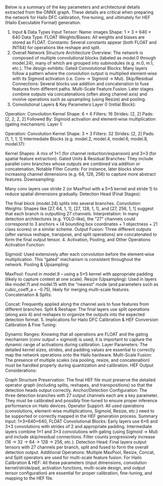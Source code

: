 Below is a summary of the key parameters and architectural details extracted from the ONNX graph. These details are critical when preparing the network for Hailo DFC calibration, fine‐tuning, and ultimately for HEF (Hailo Executable Format) generation.

1. Input & Data Types
Input Tensor:
Name: images
Shape: 1 × 3 × 640 × 640
Data Type: FLOAT
Weights/Biases:
All weights and biases are stored as FLOAT.
Constants:
Several constants appear (both FLOAT and INT64) for operations like reshape and split.
2. Overall Network Structure
Architecture Overview:
The network is composed of multiple convolutional blocks (labeled as model.0 through model.24), many of which are grouped into submodules (e.g. m.0, m.1, etc.). The design exhibits:
Gated Convolutional Blocks: Many layers follow a pattern where the convolution output is multiplied element‐wise with its Sigmoid activation (i.e. Conv → Sigmoid → Mul).
Skip/Residual Connections: Several blocks use addition and concatenation to fuse features from different paths.
Multi-Scale Feature Fusion: Later stages combine outputs via concatenations (often along channel axis) and involve operations such as upsampling (using Resize) and pooling.
3. Convolutional Layers & Key Parameters
Layer 0 (Initial Block):

Operation: Convolution
Kernel Shape: 6 × 6
Filters: 16
Strides: [2, 2]
Pads: [2, 2, 2, 2]
Followed By: Sigmoid activation and element‐wise multiplication (gating mechanism).
Layer 1:

Operation: Convolution
Kernel Shape: 3 × 3
Filters: 32
Strides: [2, 2]
Pads: [1, 1, 1, 1]
Intermediate Blocks (e.g. model.2, model.4, model.6, model.8, model.17):

Kernel Shapes: A mix of 1×1 (for channel reduction/expansion) and 3×3 (for spatial feature extraction).
Gated Units & Residual Branches: They include parallel conv branches whose outputs are combined via addition or concatenation.
Notable Filter Counts:
For instance, later blocks show increasing channel dimensions (e.g. 64, 128, 256) to capture more abstract features.
Downsampling:

Many conv layers use stride 2 (or MaxPool with a 5×5 kernel and stride 1) to reduce spatial dimensions gradually.
Detection Head (Final Stages):

The final block (model.24) splits into several branches.
Convolution Weights: Shapes like [27, 64, 1, 1], [27, 128, 1, 1], and [27, 256, 1, 1] suggest that each branch is outputting 27 channels.
Interpretation: In many detection architectures (e.g. YOLO-like), the “27” channels could correspond to 3 anchors × (4 bounding box coordinates + 1 objectness + 21 class scores) or a similar scheme.
Output Fusion: Three different outputs (after various reshape, transpose, and split operations) are concatenated to form the final output tensor.
4. Activation, Pooling, and Other Operations
Activation Function:

Sigmoid: Used extensively after each convolution before the element‐wise multiplication. This “gated” mechanism is consistent throughout the network.
Pooling & Upsampling:

MaxPool: Found in model.9 – using a 5×5 kernel with appropriate padding (likely to capture context at one scale).
Resize (Upsampling): Used in layers like model.11 and model.15 with the “nearest” mode (and parameters such as cubic_coeff_a = -0.75), likely for merging multi-scale features.
Concatenation & Splits:

Concat: Frequently applied along the channel axis to fuse features from different branches.
Split & Reshape: The final layers use split operations (along axis 4) and reshapes to organize the outputs into the expected detection format.
5. Implications for Hailo DFC Calibration & HEF Conversion
Calibration & Fine Tuning:

Dynamic Ranges: Knowing that all operations are FLOAT and the gating mechanism (conv output × sigmoid) is used, it is important to capture the dynamic range of activations during calibration.
Layer Parameters: The detailed kernel sizes, strides, and padding values are essential to correctly map the network operations onto the Hailo hardware.
Multi-Scale Fusion: The presence of multiple scales (via pooling, resize, and concatenation) must be handled properly during quantization and calibration.
HEF Output Considerations:

Graph Structure Preservation: The final HEF file must preserve the detailed operator graph (including splits, reshapes, and transpositions) so that the detection heads output correctly.
Anchor/Detection Configuration: The three detection branches with 27 output channels each are a key parameter. They must be calibrated and possibly fine-tuned to ensure proper inference performance on Hailo devices.
Operator Support: All used operations (convolutions, element-wise multiplications, Sigmoid, Resize, etc.) need to be supported or correctly mapped in the HEF generation process.
Summary
Input: 1×3×640×640, FLOAT
Convolutional Blocks:
Early layers use 6×6 and 3×3 convolutions with strides of 2 and appropriate padding.
Intermediate layers combine 1×1 and 3×3 convolutions with gating (using Sigmoid → Mul) and include skip/residual connections.
Filter counts progressively increase (16 → 32 → 64 → 128 → 256, etc.).
Detection Head:
Final layers output tensors with 27 channels per branch, split and fused to form the overall detection output.
Additional Operations:
Multiple MaxPool, Resize, Concat, and Split operators are used for multi-scale feature fusion.
For Hailo Calibration & HEF:
All these parameters (input dimensions, convolution kernel/stride/pad, activation functions, multi-scale design, and output tensor configuration) are essential for proper calibration, fine-tuning, and mapping to the HEF file.
